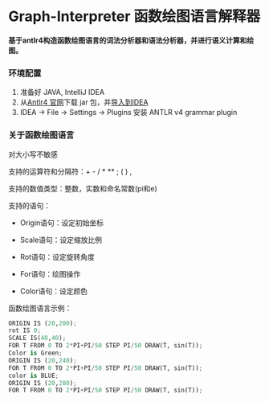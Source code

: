 # Graph-Interpreter 函数绘图语言解释器

**基于antlr4构造函数绘图语言的词法分析器和语法分析器，并进行语义计算和绘图。**

### 环境配置


1. 准备好 JAVA,  IntelliJ IDEA
2. 从[Antlr4 官网](http://www.antlr.org/tools.html)下载 jar 包，并[导入到IDEA](https://www.jianshu.com/p/56b11f36df0c)
3. IDEA -> File -> Settings -> Plugins 安装 ANTLR v4 grammar plugin

### 关于函数绘图语言


对大小写不敏感

支持的运算符和分隔符：+  -  /  *  **  ;  (  )  ,

支持的数值类型：整数，实数和命名常数(pi和e)

支持的语句：

- Origin语句：设定初始坐标

- Scale语句：设定缩放比例

- Rot语句：设定旋转角度

- For语句：绘图操作

- Color语句：设定颜色

函数绘图语言示例：

```python
ORIGIN IS (20,200);
rot IS 0;
SCALE IS(40,40);
FOR T FROM 0 TO 2*PI+PI/50 STEP PI/50 DRAW(T, sin(T));
Color is Green;
ORIGIN IS (20,240);
FOR T FROM 0 TO 2*PI+PI/50 STEP PI/50 DRAW(T, sin(T));
color is BLUE;
ORIGIN IS (20,280);
FOR T FROM 0 TO 2*PI+PI/50 STEP PI/50 DRAW(T, sin(T));
```



